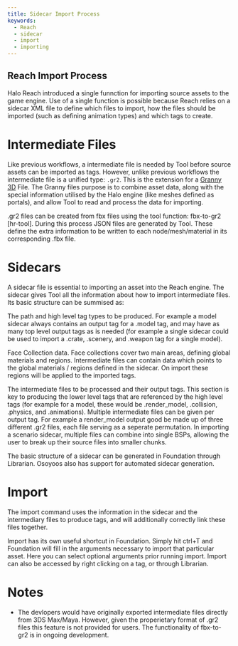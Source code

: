 ```yaml
---
title: Sidecar Import Process
keywords:
  - Reach
  - sidecar
  - import
  - importing
---
```

## Reach Import Process

Halo Reach introduced a single funnction for importing source assets to the game engine. Use of a single function is possible because Reach relies on a sidecar XML file to define which files to import, how the files should be imported (such as defining animation types) and which tags to create.

# Intermediate Files

Like previous workflows, a intermediate file is needed by Tool before source assets can be imported as tags. However, unlike previous workflows the intermediate file is a unified type: `.gr2`. This is the extension for a [Granny 3D](https://web.archive.org/web/20220517003252/http://www.radgametools.com/granny.html) File. The Granny files purpose is to combine asset data, along with the special information utilised by the Halo engine (like meshes defined as portals), and allow Tool to read and process the data for importing.

.gr2 files can be created from fbx files using the tool function: fbx-to-gr2 [hr-tool]. During this process JSON files are generated by Tool. These define the extra information to be written to each node/mesh/material in its corresponding .fbx file.

# Sidecars

A sidecar file is essential to importing an asset into the Reach engine. The sidecar gives Tool all the information about how to import intermediate files. Its basic structure can be summised as:

The path and high level tag types to be produced. For example a model sidecar always contains an output tag for a .model tag, and may have as many top level output tags as is needed (for example a single sidecar could be used to import a .crate, .scenery, and .weapon tag for a single model).

Face Collection data. Face collections cover two main areas, defining global materials and regions. Intermediate files can contain data which points to the global materials / regions defined in the sidecar. On import these regions will be applied to the imported tags.

The intermediate files to be processed and their output tags. This section is key to producing the lower level tags that are referenced by the high level tags (for example for a model, these would be .render_model, .collision, .physics, and .animations). Multiple intermediate files can be given per output tag. For example a render_model output good be made up of three different .gr2 files, each file serving as a seperate permutation. In importing a scenario sidecar, multiple files can combine into single BSPs, allowing the user to break up their source files into smaller chunks.

The basic structure of a sidecar can be generated in Foundation through Librarian. Osoyoos also has support for automated sidecar generation.

# Import

The import command uses the information in the sidecar and the intermediary files to produce tags, and will additionally correctly link these files together.

Import has its own useful shortcut in Foundation. Simply hit ctrl+T and Foundation will fill in the arguments necessary to import that particular asset. Here you can select optional arguments prior running import. Import can also be accessed by right clicking on a tag, or through Librarian.

# Notes

- The devlopers would have originally exported intermediate files directly from 3DS Max/Maya. However, given the properietary format of .gr2 files this feature is not provided for users. The functionality of fbx-to-gr2 is in ongoing development.


